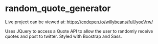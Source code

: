 # random_quote_generator

Live project can be viewed at: https://codepen.io/willybeans/full/yoeVrw/

Uses JQuery to access a Quote API to allow the user to randomly receive quotes and post to twitter. Styled with Boostrap and Sass.
